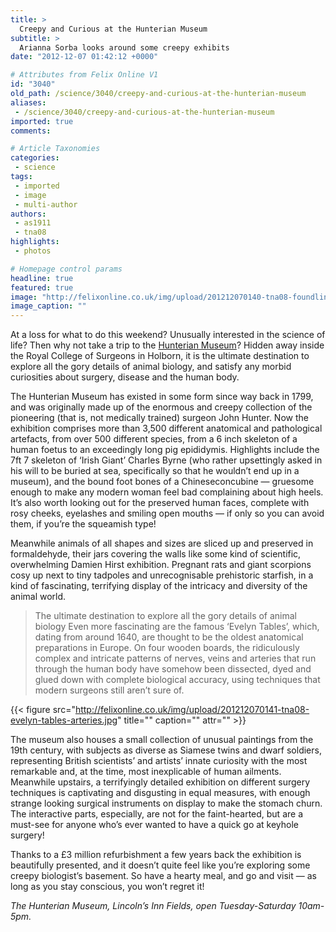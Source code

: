 ```yaml
---
title: >
  Creepy and Curious at the Hunterian Museum
subtitle: >
  Arianna Sorba looks around some creepy exhibits
date: "2012-12-07 01:42:12 +0000"

# Attributes from Felix Online V1
id: "3040"
old_path: /science/3040/creepy-and-curious-at-the-hunterian-museum
aliases:
 - /science/3040/creepy-and-curious-at-the-hunterian-museum
imported: true
comments:

# Article Taxonomies
categories:
 - science
tags:
 - imported
 - image
 - multi-author
authors:
 - as1911
 - tna08
highlights:
 - photos

# Homepage control params
headline: true
featured: true
image: "http://felixonline.co.uk/img/upload/201212070140-tna08-foundling,-dickens-and-hunterian-museums-028.jpg"
image_caption: ""
---
```


At a loss for what to do this weekend? Unusually interested in the science of life? Then why not take a trip to the [Hunterian Museum](http://www.rcseng.ac.uk/museums)? Hidden away inside the Royal College of Surgeons in Holborn, it is the ultimate destination to explore all the gory details of animal biology, and satisfy any morbid curiosities about surgery, disease and the human body.

The Hunterian Museum has existed in some form since way back in 1799, and was originally made up of the enormous and creepy collection of the pioneering (that is, not medically trained) surgeon John Hunter. Now the exhibition comprises more than 3,500 different anatomical and pathological artefacts, from over 500 different species, from a 6 inch skeleton of a human foetus to an exceedingly long pig epididymis. Highlights include the 7ft 7 skeleton of ‘Irish Giant’ Charles Byrne (who rather upsettingly asked in his will to be buried at sea, specifically so that he wouldn’t end up in a museum), and the bound foot bones of a Chineseconcubine — gruesome enough to make any modern woman feel bad complaining about high heels. It’s also worth looking out for the preserved human faces, complete with rosy cheeks, eyelashes and smiling open mouths — if only so you can avoid them, if you’re the squeamish type!

Meanwhile animals of all shapes and sizes are sliced up and preserved in formaldehyde, their jars covering the walls like some kind of scientific, overwhelming Damien Hirst exhibition. Pregnant rats and giant scorpions cosy up next to tiny tadpoles and unrecognisable prehistoric starfish, in a kind of fascinating, terrifying display of the intricacy and diversity of the animal world.
> The ultimate destination to explore all the gory details of animal biology
Even more fascinating are the famous ‘Evelyn Tables’, which, dating from around 1640, are thought to be the oldest anatomical preparations in Europe. On four wooden boards, the ridiculously complex and intricate patterns of nerves, veins and arteries that run through the human body have somehow been dissected, dyed and glued down with complete biological accuracy, using techniques that modern surgeons still aren’t sure of.

{{< figure src="http://felixonline.co.uk/img/upload/201212070141-tna08-evelyn-tables-arteries.jpg" title="" caption="" attr="" >}}

The museum also houses a small collection of unusual paintings from the 19th century, with subjects as diverse as Siamese twins and dwarf soldiers, representing British scientists’ and artists’ innate curiosity with the most remarkable and, at the time, most inexplicable of human ailments. Meanwhile upstairs, a terrifyingly detailed exhibition on different surgery techniques is captivating and disgusting in equal measures, with enough strange looking surgical instruments on display to make the stomach churn. The interactive parts, especially, are not for the faint-hearted, but are a must-see for anyone who’s ever wanted to have a quick go at keyhole surgery!

Thanks to a £3 million refurbishment a few years back the exhibition is beautifully presented, and it doesn’t quite feel like you’re exploring some creepy biologist’s basement. So have a hearty meal, and go and visit — as long as you stay conscious, you won’t regret it!

_The Hunterian Museum, Lincoln’s Inn Fields, open Tuesday-Saturday 10am-5pm._
